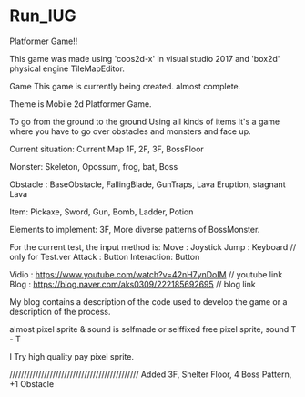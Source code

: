 # Run_IUG
Platformer Game!!

This game was made using 'coos2d-x' in visual studio 2017 and 'box2d' physical engine TileMapEditor.

Game This game is currently being created. almost complete.

Theme is Mobile 2d Platformer Game. 

To go from the ground to the ground Using all kinds of items It's a game where you have to go over obstacles and monsters and face up.

Current situation: Current Map 1F, 2F, 3F, BossFloor

Monster: Skeleton, Opossum, frog, bat, Boss

Obstacle : BaseObstacle, FallingBlade, GunTraps, Lava Eruption, stagnant Lava

Item: Pickaxe, Sword, Gun, Bomb, Ladder, Potion

Elements to implement: 3F, More diverse patterns of BossMonster.

For the current test, the input method is: 
Move : Joystick 
Jump : Keyboard // only for Test.ver 
Attack : Button 
Interaction: Button

Vidio : https://www.youtube.com/watch?v=42nH7ynDoIM // youtube link
Blog  : https://blog.naver.com/aks0309/222185692695 // blog link

My blog contains a description of the code used to develop the game or a description of the process.

almost pixel sprite & sound is selfmade or selffixed free pixel sprite, sound T - T

I Try high quality pay pixel sprite.

/////////////////////////////////////////////
Added 3F, Shelter Floor, 4 Boss Pattern, +1 Obstacle
